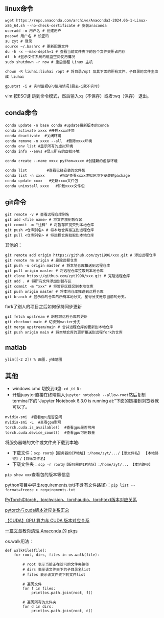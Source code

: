 ## linux命令
```
wget https://repo.anaconda.com/archive/Anaconda3-2024.06-1-Linux-x86_64.sh --no-check-certificate # 安装anaconda
useradd -m 用户名 # 创建用户
passwd 用户名 # 设密码
su zyt # 登录
source ~/.bashrc # 更新配置文件
du -h -x --max-depth=1 # 查看当前文件夹下的各个文件夹所占内存
df -h #显示文件系统的磁盘空间使用情况
sudo shutdown -r now # 重启远程 Linux 主机

chown -R liuhai:liuhai /opt # 将目录/opt 及其下面的所有文件、子目录的文件主改成 liuhai

gpustat -i # 实时监视GPU使用情况(删去-i就不实时)
```
vim:按ESC键 跳到命令模式，然后输入:q（不保存）或者:wq（保存） 退出。


## conda命令
```
conda update -n base conda #update最新版本的conda
conda activate xxxx #开启xxxx环境
conda deactivate  #关闭环境
conda remove -n xxxx --all  #删除xxxx环境
conda env list #显示所有的虚拟环境
conda info --envs #显示所有的虚拟环境

conda create --name xxxx python=xxxx #创建新的虚拟环境

conda list         #查看已经安装的文件包
conda list -n xxxx       #指定查看xxxx虚拟环境下安装的package
conda update xxxx   #更新xxxx文件包
conda uninstall xxxx   #卸载xxxx文件包
```

## git命令
```
git remote -v # 查看远程仓库别名
git add <file name> # 将文件放到暂存区
git commit -m "注释" # 将暂存区提交到本地仓库
git push <仓库别名> # 将本地仓库推送到远程仓库
git pull <仓库别名> # 将远程仓库拉取到本地仓库
```
其他的：
```
git remote add origin https://github.com/zyt1998/xxx.git # 添加远程仓库
git remote rm origin # 删除远程仓库
git push -u origin master # 将本地仓库推送到远程仓库
git pull origin master # 将远程仓库拉取到本地仓库
git clone https://github.com/zyt1998/xxx.git # 克隆远程仓库
git add . # 将所有文件添加到暂存区
git commit -m "xxx" # 将暂存区提交到本地仓库
git push origin master # 将本地仓库推送到远程仓库
git branch # 显示你的仓库的所有本地分支，星号分支是您当前的分支。
```
fork了别人的项目之后如何保持同步更新
```
git fetch upstream # 胡拉取远程仓库的更新
git checkout main # 切换到master分支
git merge upstream/main # 合并远程仓库的更新到本地仓库
git push origin main # 将本地仓库的更新推送到远程fork的仓库
```
## matlab
```
ylim([-2 2]) % 画图，y轴范围

```

## 其他
- windows cmd 切换到d盘:  ```cd /d D:```
- 开启jupyter直接在终端输入```jupyter notebook --allow-root```然后复制terminal下的“Jupyter Notebook 6.3.0 is running at:”下面的链接到浏览器就可以了。

```
nvidia-smi  #查看gpu是否空闲
nvidia-smi -L  #查看gpu型号
torch.cuda.is_available()  #查看gpu是否可用
torch.cuda.device_count()  #查看gpu可用数量
```

将服务器端的文件或文件夹下载到本地:
- 下载文件：```scp root@【服务器的IP地址】:/home/zyt/.../【原文件名】 【本地路径】/【目标文件名】```
- 下载文件夹：```scp -r root@【服务器的IP地址】:/home/zyt/... 【本地路径】```

```pip show xxx```查看包的版本等信息

python项目中导出requirements.txt(不含有文件路径)：```pip list --format=freeze > requirements.txt ```




[PyTorch中torch、torchvision、torchaudio、torchtext版本对应关系](https://blog.csdn.net/shiwanghualuo/article/details/122860521)

[pytorch与cuda版本对应关系汇总](https://gitcode.csdn.net/65e9388c1a836825ed78dcca.html?dp_token=eyJ0eXAiOiJKV1QiLCJhbGciOiJIUzI1NiJ9.eyJpZCI6MzM3NDQyOSwiZXhwIjoxNzE4MTgyMTE4LCJpYXQiOjE3MTc1NzczMTgsInVzZXJuYW1lIjoibTBfNDY1MTg2NTYifQ.rGCPZ_4XU6UkI1Dmo1h7v6OmLtbw3NQfbkAiW8OYYzc)

[【CUDA】GPU 算力与 CUDA 版本对应关系](https://blog.csdn.net/weixin_43667077/article/details/135654738)


[一篇文章教你清理 Anaconda 的 pkgs](https://blog.csdn.net/Robin_Pi/article/details/115004870)

os.walk用法：
```
def walkFile(file):
    for root, dirs, files in os.walk(file):

        # root 表示当前正在访问的文件夹路径
        # dirs 表示该文件夹下的子目录名list
        # files 表示该文件夹下的文件list

        # 遍历文件
        for f in files:
            print(os.path.join(root, f))

        # 遍历所有的文件夹
        for d in dirs:
            print(os.path.join(root, d))
```